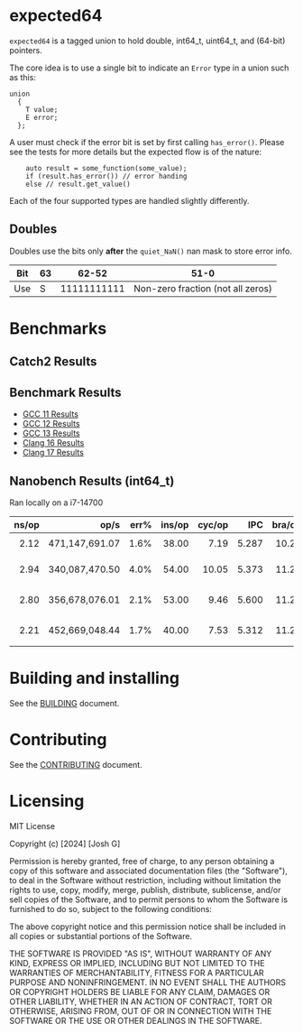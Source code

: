 # expected64

`expected64` is a tagged union to hold double, int64_t, uint64_t, and (64-bit) pointers.

The core idea is to use a single bit to indicate an `Error` type in a union such as this:

```
union
  {
    T value;
    E error;
  };
```

A user must check if the error bit is set by first calling `has_error()`. Please see the tests for more details but the expected flow is of the nature:

```
    auto result = some_function(some_value);
    if (result.has_error()) // error handing
    else // result.get_value()
```

Each of the four supported types are handled slightly differently.

## Doubles

Doubles use the bits only **after** the `quiet_NaN()` nan mask to store error info.

| Bit | 63  | 62-52       | 51-0                              |
| --- | --- | ----------- | --------------------------------- |
| Use | S   | 11111111111 | Non-zero fraction (not all zeros) |

# Benchmarks

## Catch2 Results

## Benchmark Results

- [GCC 11 Results](https://mispriced.github.io/expected64/benchmark-results-gcc-11/benchmark_results_gcc-11.html)
- [GCC 12 Results](https://mispriced.github.io/expected64/benchmark-results-gcc-12/benchmark_results_gcc-12.html)
- [GCC 13 Results](https://mispriced.github.io/expected64/benchmark-results-gcc-13/benchmark_results_gcc-13.html)
- [Clang 16 Results](https://mispriced.github.io/expected64/benchmark-results-clang-16/benchmark_results_clang-16.html)
- [Clang 17 Results](https://mispriced.github.io/expected64/benchmark-results-clang-17/benchmark_results_clang-17.html)

## Nanobench Results (int64_t)

Ran locally on a i7-14700

| ns/op |           op/s | err% | ins/op | cyc/op |   IPC | bra/op | miss% | total | benchmark                  |
| ----: | -------------: | ---: | -----: | -----: | ----: | -----: | ----: | ----: | :------------------------- |
|  2.12 | 471,147,691.07 | 1.6% |  38.00 |   7.19 | 5.287 |  10.25 |  0.0% |  0.03 | `factorial-raw-int`        |
|  2.94 | 340,087,470.50 | 4.0% |  54.00 |  10.05 | 5.373 |  11.25 |  0.0% |  0.04 | `factorial-optional-int`   |
|  2.80 | 356,678,076.01 | 2.1% |  53.00 |   9.46 | 5.600 |  11.25 |  0.0% |  0.04 | `factorial-tlexpected-int` |
|  2.21 | 452,669,048.44 | 1.7% |  40.00 |   7.53 | 5.312 |  11.25 |  0.0% |  0.03 | `factorial-expected64-int` |

# Building and installing

See the [BUILDING](BUILDING.md) document.

# Contributing

See the [CONTRIBUTING](CONTRIBUTING.md) document.

# Licensing

MIT License

Copyright (c) [2024] [Josh G]

Permission is hereby granted, free of charge, to any person obtaining a copy
of this software and associated documentation files (the "Software"), to deal
in the Software without restriction, including without limitation the rights
to use, copy, modify, merge, publish, distribute, sublicense, and/or sell
copies of the Software, and to permit persons to whom the Software is
furnished to do so, subject to the following conditions:

The above copyright notice and this permission notice shall be included in all
copies or substantial portions of the Software.

THE SOFTWARE IS PROVIDED "AS IS", WITHOUT WARRANTY OF ANY KIND, EXPRESS OR
IMPLIED, INCLUDING BUT NOT LIMITED TO THE WARRANTIES OF MERCHANTABILITY,
FITNESS FOR A PARTICULAR PURPOSE AND NONINFRINGEMENT. IN NO EVENT SHALL THE
AUTHORS OR COPYRIGHT HOLDERS BE LIABLE FOR ANY CLAIM, DAMAGES OR OTHER
LIABILITY, WHETHER IN AN ACTION OF CONTRACT, TORT OR OTHERWISE, ARISING FROM,
OUT OF OR IN CONNECTION WITH THE SOFTWARE OR THE USE OR OTHER DEALINGS IN THE
SOFTWARE.
